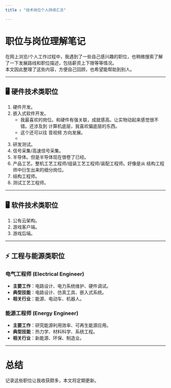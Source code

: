 ```yaml
---
title : "技术岗位个人持续汇总"

---
```


# 职位与岗位理解笔记

在网上浏览/个人工作过程中，我遇到了一些自己感兴趣的职位，也稍微搜索了解了一下发展路线和职位描述，包括薪资上下限等等情况。  
本文因此整理了这些内容，方便自己回顾，也希望能帮助到别人。  

---

## 🖥️ 硬件技术类职位

1. 硬件开发。
2. 嵌入式软件开发。
    - 我最喜欢的岗位。和硬件有强关联，成就感高。让实物动起来感觉很不错。还涉及到 计算机底层，我喜欢偏底层的东西。
    - 这个还可以往 音视频 方向发展。
    - 
3. 研发测试。
4. 信号采集/高速信号采集。
5. 半导体。但是半导体现在很卷了已经。
6. 产品工艺。整机工艺工程师/组装工艺工程师/装配工程师。好像是从 结构工程师中衍生出来的细分岗位。
7. 结构工程师。
8. 测试工艺工程师。


---

## 🖥️ 软件技术类职位
1. 公有云架构。
2. 游戏客户端。
3. 游戏后端。



---


## ⚡ 工程与能源类职位

### 电气工程师 (Electrical Engineer)
- **主要工作**：电路设计、电力系统维护、硬件调试。  
- **典型技能**：电路设计、仿真工具、嵌入式系统。  
- **相关行业**：能源、电动车、机器人。  

### 能源工程师 (Energy Engineer)
- **主要工作**：研究能源利用效率、可再生能源应用。  
- **典型技能**：热力学、材料科学、系统工程。  
- **相关行业**：新能源、环保、制造业。  

---

# 总结
记录这些职位让我收获颇多，本文将定期更新。